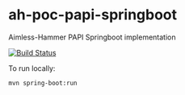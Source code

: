 # ah-poc-papi-springboot
Aimless-Hammer PAPI Springboot implementation

[![Build Status](https://travis-ci.com/zuhlke/ah-poc-papi-springboot.svg?branch=master)](https://travis-ci.com/zuhlke/ah-poc-papi-springboot) 

To run locally:
```bash
mvn spring-boot:run
```
